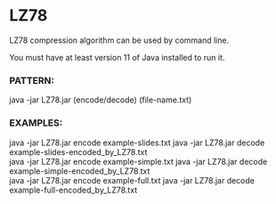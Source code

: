 # LZ78
LZ78 compression algorithm can be used by command line.

You must have at least version 11 of Java installed to run it.


### PATTERN:
java -jar LZ78.jar (encode/decode) (file-name.txt)


### EXAMPLES:
java -jar LZ78.jar encode example-slides.txt
java -jar LZ78.jar decode example-slides-encoded_by_LZ78.txt
<br/>
java -jar LZ78.jar encode example-simple.txt
java -jar LZ78.jar decode example-simple-encoded_by_LZ78.txt
<br/>
java -jar LZ78.jar encode example-full.txt
java -jar LZ78.jar decode example-full-encoded_by_LZ78.txt
